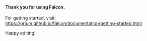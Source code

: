 #### Thank you for using Falcon.

For getting started, visit: https://prium.github.io/falcon/documentation/getting-started.html

Happy editing!
